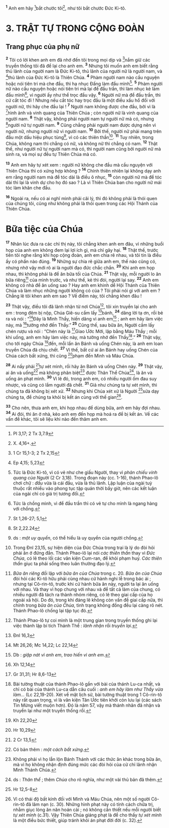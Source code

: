 <sup><b>1</b></sup> Anh em hãy [^1*]bắt chước tôi[^1], như tôi bắt chước Đức Ki-tô.

# 3. TRẬT TỰ TRONG CỘNG ĐOÀN
## Trang phục của phụ nữ
<sup><b>2</b></sup> Tôi có lời khen anh em đã nhớ đến tôi trong mọi dịp và [^2*]nắm giữ các truyền thống tôi đã để lại cho anh em. <sup><b>3</b></sup> Nhưng tôi muốn anh em biết rằng thủ lãnh của người nam là Đức Ki-tô, thủ lãnh của người nữ là người nam, và [^3*]thủ lãnh của Đức Ki-tô là Thiên Chúa. <sup><b>4</b></sup> Phàm người nam nào cầu nguyện hoặc nói tiên tri mà che đầu, thì hạ nhục Đấng làm đầu mình[^2]. <sup><b>5</b></sup> Phàm người nữ nào cầu nguyện hoặc nói tiên tri mà lại để đầu trần, thì làm nhục kẻ làm đầu mình[^3], vì người ấy như thể trọc đầu vậy. <sup><b>6</b></sup> Người nữ mà để đầu trần, thì cứ cắt tóc đi ! Nhưng nếu cắt tóc hay trọc đầu là một điều xấu hổ đối với người nữ, thì hãy che đầu lại ! <sup><b>7</b></sup> Người nam không được che đầu, bởi vì là [^4*]hình ảnh và vinh quang của Thiên Chúa ; còn người nữ là vinh quang của người nam. <sup><b>8</b></sup> Thật vậy, không phải người nam tự người nữ mà có, nhưng [^5*]người nữ tự người nam. <sup><b>9</b></sup> Cũng chẳng phải người nam được dựng nên vì người nữ, nhưng người nữ vì người nam. <sup><b>10</b></sup> Bởi thế, người nữ phải mang trên đầu một dấu hiệu phục tùng[^4], vì có các thiên thần[^5]. <sup><b>11</b></sup> Tuy nhiên, trong Chúa, không nam thì chẳng có nữ, và không nữ thì chẳng có nam. <sup><b>12</b></sup> Thật thế, như người nữ tự người nam mà có, thì người nam cũng bởi người nữ mà sinh ra, và mọi sự đều tự Thiên Chúa mà có.

<sup><b>13</b></sup> Anh em hãy tự xét xem : người nữ không che đầu mà cầu nguyện với Thiên Chúa thì có xứng hợp không ? <sup><b>14</b></sup> Chính thiên nhiên lại không dạy anh em rằng người nam mà để tóc dài là điều ô nhục, <sup><b>15</b></sup> còn người nữ mà để tóc dài thì lại là vinh dự cho họ đó sao ? Là vì Thiên Chúa ban cho người nữ mái tóc làm khăn che đầu.

<sup><b>16</b></sup> Ngoài ra, nếu có ai nghĩ mình phải cãi lý, thì đó không phải là thói quen của chúng tôi, cũng như không phải là thói quen trong các Hội Thánh của Thiên Chúa.

# Bữa tiệc của Chúa
<sup><b>17</b></sup> Nhân lúc đưa ra các chỉ thị này, tôi chẳng khen anh em đâu, vì những buổi họp của anh em không đem lại lợi ích gì, mà chỉ gây hại. <sup><b>18</b></sup> Thật thế, trước tiên tôi nghe rằng khi họp cộng đoàn, anh em chia rẽ nhau, và tôi tin là điều ấy có phần nào đúng. <sup><b>19</b></sup> Những sự chia rẽ giữa anh em, thế nào cũng có, nhưng nhờ vậy mới rõ ai là người đạo đức chắc chắn. <sup><b>20</b></sup> Khi anh em họp nhau, thì không phải là để ăn bữa tối của Chúa. <sup><b>21</b></sup> Thật vậy, mỗi người lo ăn bữa riêng[^6] của mình trước, và như thế, kẻ thì đói, người lại say. <sup><b>22</b></sup> Anh em không có nhà để ăn uống sao ? Hay anh em khinh dể Hội Thánh của Thiên Chúa và làm nhục những người không có của ? Tôi phải nói gì với anh em ? Chẳng lẽ tôi khen anh em sao ? Về điểm này, tôi chẳng khen đâu !

<sup><b>23</b></sup> Thật vậy, điều tôi đã lãnh nhận từ nơi Chúa[^7], tôi xin truyền lại cho anh em : trong đêm bị nộp, Chúa Giê-su cầm lấy [^6*]bánh, <sup><b>24</b></sup> dâng lời tạ ơn, rồi bẻ ra và nói : “[^7*]Đây là Mình Thầy, hiến dâng vì anh em[^8] ; anh em hãy làm việc này, mà [^8*]tưởng nhớ đến Thầy.” <sup><b>25</b></sup> Cũng thế, sau bữa ăn, Người cầm lấy chén rượu và nói : “Chén này là [^9*]Giao Ước Mới, lập bằng Máu Thầy ; mỗi khi uống, anh em hãy làm việc này, mà tưởng nhớ đến Thầy[^9].” <sup><b>26</b></sup> Thật vậy, cho tới ngày Chúa [^10*]đến, mỗi lần ăn Bánh và uống Chén này, là anh em loan truyền Chúa đã chịu chết. <sup><b>27</b></sup> Vì thế, bất cứ ai ăn Bánh hay uống Chén của Chúa cách bất xứng, thì cũng [^11*]phạm đến Mình và Máu Chúa.

<sup><b>28</b></sup> Ai nấy phải [^12*]tự xét mình, rồi hãy ăn Bánh và uống Chén này. <sup><b>29</b></sup> Thật vậy, ai ăn và uống[^10] mà không phân biệt[^11] được Thân Thể Chúa[^12], là ăn và uống án phạt mình. <sup><b>30</b></sup> Vì lẽ đó, trong anh em, có nhiều người ốm đau suy nhược, và cũng có lắm người đã chết. <sup><b>31</b></sup> Giả như chúng ta tự xét mình, thì chúng ta đã không bị xét xử. <sup><b>32</b></sup> Nhưng khi Chúa xét xử là Người [^13*]sửa dạy chúng ta, để chúng ta khỏi bị kết án cùng với thế gian[^13].

<sup><b>33</b></sup> Cho nên, thưa anh em, khi họp nhau để dùng bữa, anh em hãy đợi nhau. <sup><b>34</b></sup> Ai đói, thì ăn ở nhà, kẻo anh em đến họp mà hoá ra để bị kết án. Về các vấn đề khác, tôi sẽ liệu khi nào đến thăm anh em.

[^1]: X. 4,16+.
[^2]: Tức là Đức Ki-tô, vì có vẻ như che giấu Người, thay vì <i>phản chiếu vinh quang của Người</i> (2 Cr 3,18). Trong đoạn này (cc. 1-16), thánh Phao-lô chơi chữ : <i>đầu</i> vừa là cái đầu, vừa là thủ lãnh. Lập luận của ngài tuỳ thuộc rất nhiều vào phong tục tập quán thời bấy giờ, nên các kết luận của ngài chỉ có giá trị tương đối.
[^3]: Tức là chồng mình, vì để đầu trần thì có vẻ tự cho mình là ngang hàng với chồng.
[^4]: ds : <i>một uy quyền</i>, có thể hiểu là uy quyền của người chồng.
[^5]: Trong Đnl 23,15, sự hiện diện của Đức Chúa trong trại là lý do đòi hỏi phải ăn ở đứng đắn. Thánh Phao-lô lại nói <i>các thiên thần</i> thay vì <i>Đức Chúa</i>, có lẽ theo lối các văn kiện Cum-ran, để khỏi phạm huý. <i>Các thiên thần</i> giục ta phải sống theo luân thường đạo lý.
[^6]: <i>Bữa ăn riêng</i> đối lập với <i>bữa ăn của Chúa</i> trong c. 20. <i>Bữa ăn của Chúa</i> đòi hỏi các Ki-tô hữu phải cùng nhau cử hành nghi lễ trong bác ái ; nhưng tại Cô-rin-tô, trước khi cử hành bữa ăn này, người ta lại ăn uống với nhau. Và thay vì họp chung với nhau và để tất cả làm của chung, có nhiều người đã tách ra thành nhóm riêng, có lẽ theo giai cấp của họ ngoài xã hội. Do đó, trong khi đáng lẽ không còn vấn đề giai cấp nữa, thì chính trong <i>bữa ăn của Chúa</i>, tình trạng không đồng đều lại càng rõ nét. Thánh Phao-lô chống lại tập tục đó.
[^7]: Thánh Phao-lô tự coi mình là một trung gian trong truyền thống ghi lại việc thành lập bí tích Thánh Thể : <i>lãnh nhận</i> rồi <i>truyền lại</i>.
[^8]: Db : <i>giập nát vì anh em</i>, <i>trao hiến vì anh em</i>.
[^9]: Bài tường thuật của thánh Phao-lô gần với bài của thánh Lu-ca nhất, và chỉ có bài của thánh Lu-ca dẫn câu cuối : <i>anh em hãy làm như Thầy vừa làm...</i> (Lc 22,19-20). Xét về mặt lịch sử, bài tường thuật trong 1 Cô-rin-tô này rất quan trọng, vì là văn kiện Tân Ước tiên khởi còn lưu lại (các sách Tin Mừng viết muộn hơn). Đó là năm 57, vậy mà thánh nhân đã nhận và truyền lại như một truyền thống rồi.
[^10]: Có bản thêm : <i>một cách bất xứng</i>.
[^11]: Không phải vì họ lẫn lộn Bánh Thánh với các thức ăn khác trong bữa ăn, mà vì họ không nhận định đúng mức các đòi hỏi của cử chỉ lãnh nhận Mình Thánh Chúa.
[^12]: ds : <i>Thân thể</i> ; thêm <i>Chúa</i> cho rõ nghĩa, như một vài thủ bản đã thêm.
[^13]: Vì có thái độ bất kính đối với Mình và Máu Chúa, nên một số người Cô-rin-tô đã lâm nạn (c. 30). Những hình phạt này có tính cách chữa trị, nhằm giục lòng ăn năn hoán cải ; nó không cần thiết nếu mỗi người biết <i>tự xét mình</i> (c.31). Vậy Thiên Chúa giáng phạt là để cho thấy <i>tự xét mình</i> là một điều bức thiết, giúp tránh khỏi án phạt đời đời (c. 32).
[^1*]: Pl 3,17; 2 Tx 3,7.9
[^2*]: 1 Cr 15,1-3; 2 Tx 2,15
[^3*]: Ep 4,15; 5,23
[^4*]: St 1,26-27; 5,1
[^5*]: St 2,22.24
[^6*]: Đnl 16,3
[^7*]: Mt 26,26; Mc 14,22; Lc 22,14
[^8*]: Xh 12,14
[^9*]: Gr 31,31; Hr 8,6-13
[^10*]: Kh 22,20
[^11*]: Hr 10,29
[^12*]: 2 Cr 13,5
[^13*]: Hr 12,5-8
